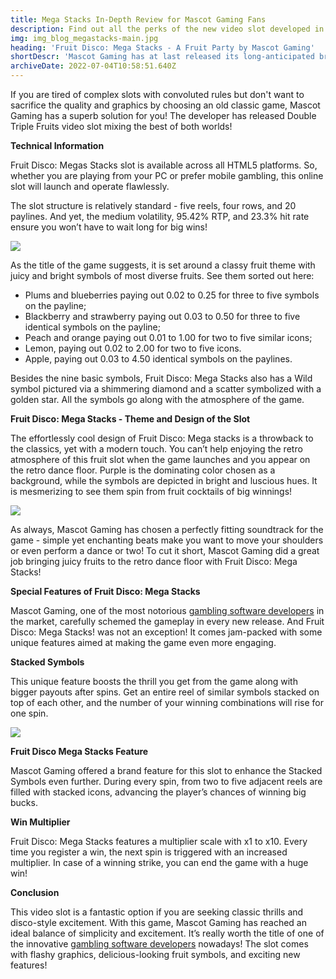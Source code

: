 ```yaml
---
title: Mega Stacks In-Depth Review for Mascot Gaming Fans
description: Find out all the perks of the new video slot developed in the best traditions of classic slot machines. See which features make it stand out among other fruit online slots here.
img: img_blog_megastacks-main.jpg
heading: 'Fruit Disco: Mega Stacks - A Fruit Party by Mascot Gaming'
shortDescr: 'Mascot Gaming has at last released its long-anticipated brainchild - Fruit disco: Mega Stacks! A new collection of ripe fruits have taken the dance floor in the virtual retro disco. Check out the latest video slot review to discover what new entertainment you can already get!'
archiveDate: 2022-07-04T10:58:51.640Z
---
```

If you are tired of complex slots with convoluted rules but don't want to sacrifice the quality and graphics by choosing an old classic game, Mascot Gaming has a superb solution for you! The developer has released Double Triple Fruits video slot mixing the best of both worlds!

**Technical Information**

Fruit Disco: Megas Stacks slot is available across all HTML5 platforms. So, whether you are playing from your PC or prefer mobile gambling, this online slot will launch and operate flawlessly. 

The slot structure is relatively standard - five reels, four rows, and 20 paylines. And yet, the medium volatility, 95.42% RTP, and 23.3% hit rate ensure you won’t have to wait long for big wins!

![](../../images/img_blog_megastacks-1.jpg)

As the title of the game suggests, it is set around a classy fruit theme with juicy and bright symbols of most diverse fruits. See them sorted out here:

*   Plums and blueberries paying out 0.02 to 0.25 for three to five symbols on the payline;
*   Blackberry and strawberry paying out 0.03 to 0.50 for three to five identical symbols on the payline;
*   Peach and orange paying out 0.01 to 1.00 for two to five similar icons;
*   Lemon, paying out 0.02 to 2.00 for two to five icons.
*   Apple, paying out 0.03 to 4.50 identical symbols on the paylines.

Besides the nine basic symbols, Fruit Disco: Mega Stacks also has a Wild symbol pictured via a shimmering diamond and a scatter symbolized with a golden star. All the symbols go along with the atmosphere of the game.

**Fruit Disco: Mega Stacks - Theme and Design of the Slot**

The effortlessly cool design of Fruit Disco: Mega stacks is a throwback to the classics, yet with a modern touch. You can’t help enjoying the retro atmosphere of this fruit slot when the game launches and you appear on the retro dance floor. Purple is the dominating color chosen as a background, while the symbols are depicted in bright and luscious hues. It is mesmerizing to see them spin from fruit cocktails of big winnings!

![](../../images/img_blog_megastacks-2.jpg)

As always, Mascot Gaming has chosen a perfectly fitting soundtrack for the game - simple yet enchanting beats make you want to move your shoulders or even perform a dance or two! To cut it short, Mascot Gaming did a great job bringing juicy fruits to the retro dance floor with Fruit Disco: Mega Stacks!

**Special Features of Fruit Disco: Mega Stacks**

Mascot Gaming, one of the most notorious [gambling software developers](https://mascot.games/blog/the-red-horde-review) in the market, carefully schemed the gameplay in every new release. And Fruit Disco: Mega Stacks! was not an exception! It comes jam-packed with some unique features aimed at making the game even more engaging. 

****Stacked Symbols****

This unique feature boosts the thrill you get from the game along with bigger payouts after spins. Get an entire reel of similar symbols stacked on top of each other, and the number of your winning combinations will rise for one spin.

![](../../images/img_blog_megastacks-3.jpg)

**Fruit Disco Mega Stacks Feature**

Mascot Gaming offered a brand feature for this slot to enhance the Stacked Symbols even further. During every spin, from two to five adjacent reels are filled with stacked icons, advancing the player’s chances of winning big bucks.

**Win Multiplier**

Fruit Disco: Mega Stacks features a multiplier scale with x1 to x10. Every time you register a win, the next spin is triggered with an increased multiplier. In case of a winning strike, you can end the game with a huge win!

**Conclusion**

This video slot is a fantastic option if you are seeking classic thrills and disco-style excitement. With this game, Mascot Gaming has reached an ideal balance of simplicity and excitement. It’s really worth the title of one of the innovative [gambling software developers](https://mascot.games/blog/the-red-horde-review) nowadays! The slot comes with flashy graphics, delicious-looking fruit symbols, and exciting new features!
